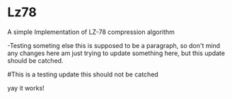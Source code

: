 # Lz78
A simple Implementation of LZ-78 compression algorithm


-Testing someting else
this is supposed to be a paragraph, so don't mind any changes here am just trying to update something here, but this update should be catched.


#This is a testing update
this should not be catched

yay it works!
